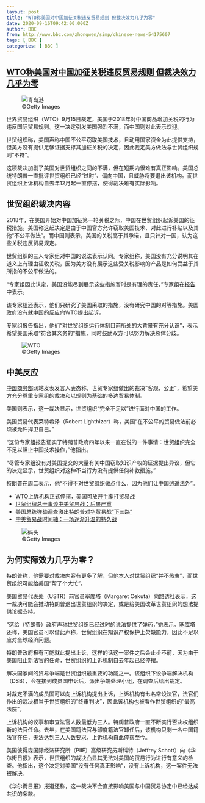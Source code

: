 ```yaml
---
layout: post
title: "WTO称美国对中国加征关税违反贸易规则 但裁决效力几乎为零"
date: 2020-09-16T09:42:00.000Z
author: BBC
from: http://www.bbc.com/zhongwen/simp/chinese-news-54175607
tags: [ BBC ]
categories: [ BBC ]
---
```

<!--1600249320000-->
[WTO称美国对中国加征关税违反贸易规则 但裁决效力几乎为零](http://www.bbc.com/zhongwen/simp/chinese-news-54175607)
------

<div>
<figure><img alt="青岛港" src="https://ichef.bbci.co.uk/news/600/cpsprodpb/101C4/production/_114388956_gettyimages-1193594684.jpg" referrerpolicy="no-referrer"><br><figcaption> ©Getty Images</figcaption></figure><p class="story-body__introduction">世界贸易组织（WTO）9月15日裁定，美国于2018年对中国商品增加关税的行为违反国际贸易规则。这一决定引发美国强烈不满，而中国则对此表示欢迎。</p><p>世贸组织称，美国声称中国不公平窃取美国技术，且动用国家资金为此提供支持，但美方没有提供足够证据支撑其加征关税的决定，因此裁定美方做法与世贸组织规则“不符”。</p><p>这项裁决加剧了美国对世贸组织之间的不满，但在短期内很难有真正影响。美国总统特朗普一直批评世贸组织已经“过时”、偏向中国，且威胁将要退出该机构。而世贸组织上诉机构自去年12月起一直停摆，使得裁决难有实际影响。</p><h2 class="story-body__crosshead">世贸组织裁决内容</h2><p>2018年，在美国开始对中国加征第一轮关税之际，中国在世贸组织起诉美国的征税措施。美国称这起决定是由于中国官方允许窃取美国技术、对此进行补贴以及其他“不公平做法”。而中国则表示，美国的关税高于其承诺，且只针对一国，认为这些关税违反贸易规定。</p><p>世贸组织的三人专家组对中国的说法表示认同。专家组称，美国没有充分说明其在道义上有理由征收关税，因为美方没有展示这些受关税影响的产品是如何受益于其所指的不公平做法的。</p><p>“专家组因此认定，美国没能尽到展示这些措施暂时是有理的责任，”专家组在<a href="https://www.wto.org/english/tratop_e/dispu_e/543r_e.pdf" class="story-body__link-external">报告</a>中表示。</p><p>该专家组还表示，他们只研究了美国采取的措施，没有研究中国的对等措施。美国政府没有就中国的反应向WTO提出起诉。</p><p>专家组报告指出，他们“对世贸组织运行体制目前所处的大背景有充分认识”，表示希望美国采取“符合其义务的”措施，同时鼓励双方可以努力解决总体分歧。</p><figure><img alt="WTO" src="https://ichef.bbci.co.uk/news/600/cpsprodpb/2F79/production/_110035121_gettyimages-945119430.jpg" referrerpolicy="no-referrer"><br><figcaption> ©Getty Images</figcaption></figure><h2 class="story-body__crosshead">中美反应</h2><p><a href="http://www.mofcom.gov.cn/article/news/202009/20200903001422.shtml" class="story-body__link-external">中国商务部</a>网站发表发言人表态称，世贸专家组做出的裁决“客观、公正”，希望美方充分尊重专家组的裁决和以规则为基础的多边贸易体制。</p><p>美国则表示，这一裁决显示，世贸组织“完全不足以”进行面对中国的工作。</p><p>美国贸易代表莱特希泽（Robert Lighthizer）称，美国“在不公平的贸易做法前必须被允许捍卫自己。”</p><p>“这份专家组报告证实了特朗普政府四年以来一直在说的一件事情：世贸组织完全不足以阻止中国技术操作，”他指出。</p><p>“尽管专家组没有对美国提交的大量有关中国窃取知识产权的证据提出异议，但它的决定显示，世贸组织对这种不当行为没有提供任何补救措施。”</p><p>特朗普在周二表示，他“不得不对世贸组织做点什么，因为他们让中国逍遥法外”。</p><ul class="story-body__unordered-list"><li class="story-body__list-item"><a href="http://www.bbc.com/zhongwen/simp/business-50741543" class="story-body__link">WTO上诉机构正式停摆，美国可放开手脚打贸易战</a></li><li class="story-body__list-item"><a href="http://www.bbc.com/zhongwen/simp/business-43579779" class="story-body__link">世贸组织总干事谈中美贸易战：后果严重</a></li><li class="story-body__list-item"><a href="http://www.bbc.com/zhongwen/simp/world-49961329" class="story-body__link">美国总统弹劾调查激出特朗普对华贸易战“下三路”</a></li><li class="story-body__list-item"><a href="http://www.bbc.com/zhongwen/simp/world-49986037" class="story-body__link">中美贸易战时间轴：一场逐渐升温的持久战 </a></li></ul><figure><img alt="码头" src="https://ichef.bbci.co.uk/news/600/cpsprodpb/14FE4/production/_114388958_gettyimages-979598986.jpg" referrerpolicy="no-referrer"><br><figcaption> ©Getty Images</figcaption></figure><h2 class="story-body__crosshead">为何实际效力几乎为零？</h2><p>特朗普称，他需要对裁决内容有更多了解，但他本人对世贸组织“并不热衷”，而世贸组织可能给美国“帮了个大忙”。</p><p>美国贸易代表处（USTR）前官员塞库塔（Margaret Cekuta）向路透社表示，这一裁决可能会推动特朗普退出世贸组织的决定，或是给美国改革世贸组织的想法提供论据支持。</p><p>“这给（特朗普）政府声称世贸组织已经过时的说法提供了弹药，”她表示。塞库塔还称，美国官员可以借此声称，世贸组织在知识产权保护上欠缺能力，因此不足以应对全球经济问题。</p><p>特朗普政府极有可能就此提出上诉，这样的话这一案件之后会止步不前，因为由于美国阻止新法官的任命，世贸组织的上诉机制自去年起已经停摆。</p><p>解决国家间的贸易争端是世贸组织最重要的功能之一。该组织下设争端解决机构（DSB），会在接到成员国申诉后，派出争端处理小组，在调查后给出裁定。</p><p>对裁定不满的成员国可以向上诉机构提出上诉，上诉机构有七名常设法官，法官们作出的裁决相当于世贸组织的“终审判决”，因此该机构也被看作世贸组织的“最高法院”。</p><p>上诉机构的议事和审查法官人数最低为三人。特朗普政府一直不断实行否决权组织新的法官任命。去年，在美国籍法官与印度籍法官卸任后，该机构只剩一名中国籍法官在任，无法达到三人人数要求，上诉机构自此停摆至今。</p><p>美国彼得森国际经济研究所（PIIE）高级研究员斯科特（Jeffrey Schott）向《华尔街日报》表示，世贸组织的裁决凸显其无法对美国的贸易行为进行有意义的检查。他指出，这个决定对美国“没有任何真正影响”，没有上诉机构，这一案件无法被解决。</p><p>《华尔街日报》报道还称，这一裁决不会直接影响美国与中国贸易协定中已经达成共识的条款。</p>
</div>
